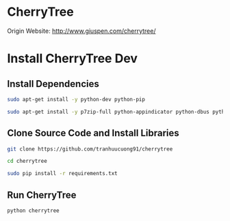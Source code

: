 # CherryTree

Origin Website: http://www.giuspen.com/cherrytree/

# Install CherryTree Dev

## Install Dependencies

```sh
sudo apt-get install -y python-dev python-pip

sudo apt-get install -y p7zip-full python-appindicator python-dbus python-enchant python-gtk2 python-gtksourceview2
```

## Clone Source Code and Install Libraries

```sh
git clone https://github.com/tranhuucuong91/cherrytree

cd cherrytree

sudo pip install -r requirements.txt
```

## Run CherryTree

```sh
python cherrytree
```

